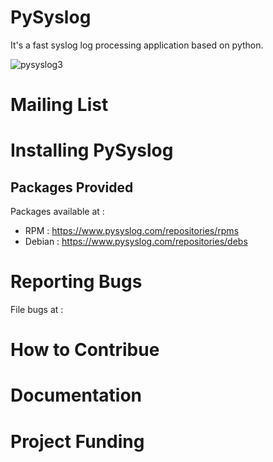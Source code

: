 PySyslog
=========
It's a fast syslog log processing application based on python.

![pysyslog3](https://github.com/allamiro/PySyslog/assets/279790/258b8399-356d-48d0-9338-99fdf0502de9)



Mailing List
============


Installing PySyslog
===================


Packages Provided
-----------------

Packages available at :
* RPM : https://www.pysyslog.com/repositories/rpms
* Debian : https://www.pysyslog.com/repositories/debs

  


Reporting Bugs
==============
File bugs at : 



How to Contribue
================


Documentation
=============



Project Funding
===============

